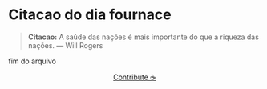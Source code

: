 # Citacao do dia fournace

> **Citacao:** A saúde das nações é mais importante do que a riqueza das nações. — Will Rogers

fim do arquivo

<watermark-footer>
<p align="center">
  <a href="https://github.com/ruisuan/ruisuan/blob/main/contribute.md">Contribute ☕</a>
</p>
</watermark-footer>
